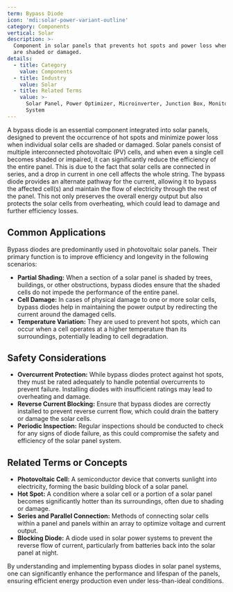 ```yaml
---
term: Bypass Diode
icon: 'mdi:solar-power-variant-outline'
category: Components
vertical: Solar
description: >-
  Component in solar panels that prevents hot spots and power loss when cells
  are shaded or damaged.
details:
  - title: Category
    value: Components
  - title: Industry
    value: Solar
  - title: Related Terms
    value: >-
      Solar Panel, Power Optimizer, Microinverter, Junction Box, Monitoring
      System
---
```

A bypass diode is an essential component integrated into solar panels, designed to prevent the occurrence of hot spots and minimize power loss when individual solar cells are shaded or damaged. Solar panels consist of multiple interconnected photovoltaic (PV) cells, and when even a single cell becomes shaded or impaired, it can significantly reduce the efficiency of the entire panel. This is due to the fact that solar cells are connected in series, and a drop in current in one cell affects the whole string. The bypass diode provides an alternate pathway for the current, allowing it to bypass the affected cell(s) and maintain the flow of electricity through the rest of the panel. This not only preserves the overall energy output but also protects the solar cells from overheating, which could lead to damage and further efficiency losses.

## Common Applications

Bypass diodes are predominantly used in photovoltaic solar panels. Their primary function is to improve efficiency and longevity in the following scenarios:

- **Partial Shading:** When a section of a solar panel is shaded by trees, buildings, or other obstructions, bypass diodes ensure that the shaded cells do not impede the performance of the entire panel.
- **Cell Damage:** In cases of physical damage to one or more solar cells, bypass diodes help in maintaining the power output by redirecting the current around the damaged cells.
- **Temperature Variation:** They are used to prevent hot spots, which can occur when a cell operates at a higher temperature than its surroundings, potentially leading to cell degradation.

## Safety Considerations

- **Overcurrent Protection:** While bypass diodes protect against hot spots, they must be rated adequately to handle potential overcurrents to prevent failure. Installing diodes with insufficient ratings may lead to overheating and damage.
- **Reverse Current Blocking:** Ensure that bypass diodes are correctly installed to prevent reverse current flow, which could drain the battery or damage the solar cells.
- **Periodic Inspection:** Regular inspections should be conducted to check for any signs of diode failure, as this could compromise the safety and efficiency of the solar panel system.

## Related Terms or Concepts

- **Photovoltaic Cell:** A semiconductor device that converts sunlight into electricity, forming the basic building block of a solar panel.
- **Hot Spot:** A condition where a solar cell or a portion of a solar panel becomes significantly hotter than its surroundings, often due to shading or damage.
- **Series and Parallel Connection:** Methods of connecting solar cells within a panel and panels within an array to optimize voltage and current output.
- **Blocking Diode:** A diode used in solar power systems to prevent the reverse flow of current, particularly from batteries back into the solar panel at night.

By understanding and implementing bypass diodes in solar panel systems, one can significantly enhance the performance and lifespan of the panels, ensuring efficient energy production even under less-than-ideal conditions.
